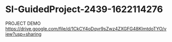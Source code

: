 # SI-GuidedProject-2439-1622114276
PROJECT DEMO
https://drive.google.com/file/d/1CkCY4oDqvr9sZwz4ZXGFG48KImtdoTYO/view?usp=sharing

